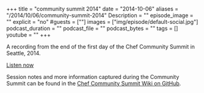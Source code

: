 +++
title = "community summit 2014"
date = "2014-10-06"
aliases = "/2014/10/06/community-summit-2014"
Description = ""
episode_image = ""
explicit = "no"
#guests = [""]
images = ["img/episode/default-social.jpg"]
podcast_duration = ""
podcast_file = ""
podcast_bytes = ""
tags = []
youtube = ""
+++

A recording from the end of the first day of the Chef Community Summit in Seattle, 2014.

[Listen now](http://traffic.libsyn.com/foodfight/FFS-ChefSummitDay1.mp3)

Session notes and more information captured during the Community Summit can be found in the [Chef Community Summit Wiki on GitHub](https://github.com/opscode/chef-summit-2014/wiki).

